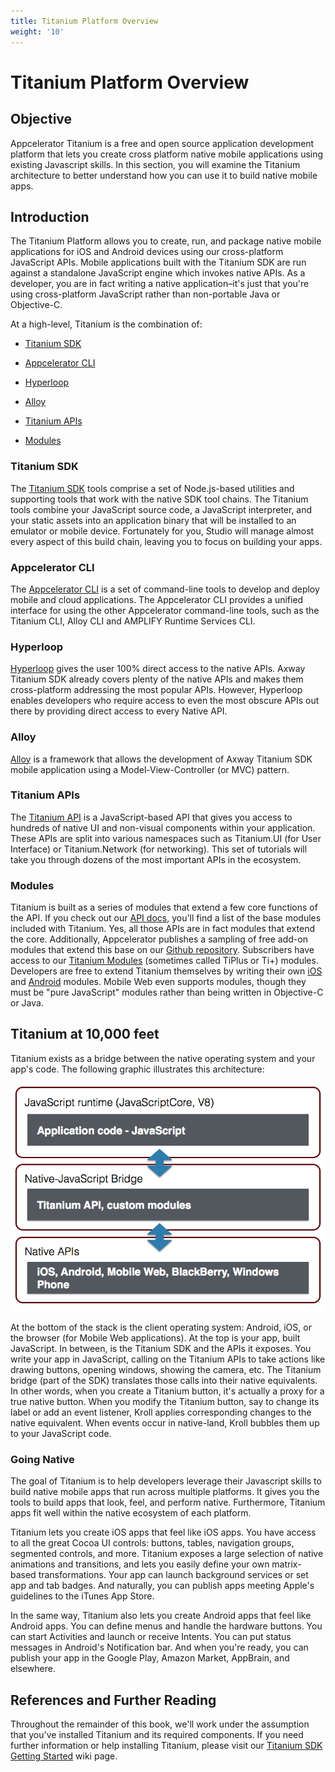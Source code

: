 ```yaml
---
title: Titanium Platform Overview
weight: '10'
---
```


# Titanium Platform Overview

## Objective

Appcelerator Titanium is a free and open source application development platform that lets you create cross platform native mobile applications using existing Javascript skills. In this section, you will examine the Titanium architecture to better understand how you can use it to build native mobile apps.

## Introduction

The Titanium Platform allows you to create, run, and package native mobile applications for iOS and Android devices using our cross-platform JavaScript APIs. Mobile applications built with the Titanium SDK are run against a standalone JavaScript engine which invokes native APIs. As a developer, you are in fact writing a native application–it's just that you're using cross-platform JavaScript rather than non-portable Java or Objective-C.

At a high-level, Titanium is the combination of:

* [Titanium SDK](#titanium-sdk)

* [Appcelerator CLI](#appcelerator-cli)

* [Hyperloop](#hyperloop)

* [Alloy](#undefined)

* [Titanium APIs](#titanium-apis)

* [Modules](#undefined)

### Titanium SDK

The [Titanium SDK](/guide/Titanium_SDK/) tools comprise a set of Node.js-based utilities and supporting tools that work with the native SDK tool chains. The Titanium tools combine your JavaScript source code, a JavaScript interpreter, and your static assets into an application binary that will be installed to an emulator or mobile device. Fortunately for you, Studio will manage almost every aspect of this build chain, leaving you to focus on building your apps.

### Appcelerator CLI

The [Appcelerator CLI](/guide/Appcelerator_CLI/) is a set of command-line tools to develop and deploy mobile and cloud applications. The Appcelerator CLI provides a unified interface for using the other Appcelerator command-line tools, such as the Titanium CLI, Alloy CLI and AMPLIFY Runtime Services CLI.

### Hyperloop

[Hyperloop](/guide/Titanium_SDK/Titanium_SDK_Guide/Hyperloop/) gives the user 100% direct access to the native APIs. Axway Titanium SDK already covers plenty of the native APIs and makes them cross-platform addressing the most popular APIs. However, Hyperloop enables developers who require access to even the most obscure APIs out there by providing direct access to every Native API.

### Alloy

[Alloy](/guide/Alloy_Framework/) is a framework that allows the development of Axway Titanium SDK mobile application using a Model-View-Controller (or MVC) pattern.

### Titanium APIs

The [Titanium API](#!/api) is a JavaScript-based API that gives you access to hundreds of native UI and non-visual components within your application. These APIs are split into various namespaces such as Titanium.UI (for User Interface) or Titanium.Network (for networking). This set of tutorials will take you through dozens of the most important APIs in the ecosystem.

### Modules

Titanium is built as a series of modules that extend a few core functions of the API. If you check out our [API docs](#!/api), you'll find a list of the base modules included with Titanium. Yes, all those APIs are in fact modules that extend the core. Additionally, Appcelerator publishes a sampling of free add-on modules that extend this base on our [Github repository](https://github.com/appcelerator/titanium_modules). Subscribers have access to our [Titanium Modules](/guide/Axway_Appcelerator_Studio/Axway_Appcelerator_Studio_Guide/Titanium_Development/Titanium_Modules/) (sometimes called TiPlus or Ti+) modules. Developers are free to extend Titanium themselves by writing their own [iOS](/guide/Titanium_SDK/Titanium_SDK_How-tos/Extending_Titanium_Mobile/iOS_Module_Development_Guide/) and [Android](/guide/Titanium_SDK/Titanium_SDK_How-tos/Extending_Titanium_Mobile/Android_Module_Development_Guide/) modules. Mobile Web even supports modules, though they must be "pure JavaScript" modules rather than being written in Objective-C or Java.

## Titanium at 10,000 feet

Titanium exists as a bridge between the native operating system and your app's code. The following graphic illustrates this architecture:

![sdk](./sdk.png)

At the bottom of the stack is the client operating system: Android, iOS, or the browser (for Mobile Web applications). At the top is your app, built JavaScript. In between, is the Titanium SDK and the APIs it exposes. You write your app in JavaScript, calling on the Titanium APIs to take actions like drawing buttons, opening windows, showing the camera, etc. The Titanium bridge (part of the SDK) translates those calls into their native equivalents. In other words, when you create a Titanium button, it's actually a proxy for a true native button. When you modify the Titanium button, say to change its label or add an event listener, Kroll applies corresponding changes to the native equivalent. When events occur in native-land, Kroll bubbles them up to your JavaScript code.

### Going Native

The goal of Titanium is to help developers leverage their Javascript skills to build native mobile apps that run across multiple platforms. It gives you the tools to build apps that look, feel, and perform native. Furthermore, Titanium apps fit well within the native ecosystem of each platform.

Titanium lets you create iOS apps that feel like iOS apps. You have access to all the great Cocoa UI controls: buttons, tables, navigation groups, segmented controls, and more. Titanium exposes a large selection of native animations and transitions, and lets you easily define your own matrix-based transformations. Your app can launch background services or set app and tab badges. And naturally, you can publish apps meeting Apple's guidelines to the iTunes App Store.

In the same way, Titanium also lets you create Android apps that feel like Android apps. You can define menus and handle the hardware buttons. You can start Activities and launch or receive Intents. You can put status messages in Android's Notification bar. And when you're ready, you can publish your app in the Google Play, Amazon Market, AppBrain, and elsewhere.

## References and Further Reading

Throughout the remainder of this book, we'll work under the assumption that you've installed Titanium and its required components. If you need further information or help installing Titanium, please visit our [Titanium SDK Getting Started](/guide/Titanium_SDK/Titanium_SDK_Getting_Started/) wiki page.
